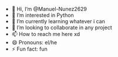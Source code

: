 - 👋 Hi, I’m @Manuel-Nunez2629
- 👀 I’m interested in Python
- 🌱 I’m currently learning whatever i can
- 💞️ I’m looking to collaborate in any project
- 📫 How to reach me here xd
- 😄 Pronouns: el/he
- ⚡ Fun fact: fun

<!---
Manuel-Nunez2629/Manuel-Nunez2629 is a ✨ special ✨ repository because its `README.md` (this file) appears on your GitHub profile.
You can click the Preview link to take a look at your changes.
--->
